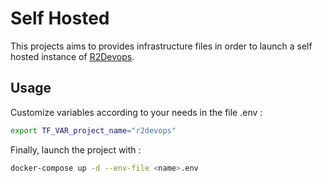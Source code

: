 # Self Hosted

This projects aims to provides infrastructure files in order to launch a self hosted instance of [R2Devops](https://r2devops.io).

## Usage

Customize variables according to your needs in the file <name>.env :
  ```bash
  export TF_VAR_project_name="r2devops"
  ``` 

Finally, launch the project with :

```bash
docker-compose up -d --env-file <name>.env
```